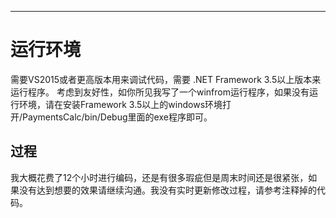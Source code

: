 ****
# 

#  运行环境

需要VS2015或者更高版本用来调试代码，需要 .NET Framework 3.5以上版本来运行程序。
考虑到友好性，如你所见我写了一个winfrom运行程序，如果没有运行环境，请在安装Framework 3.5以上的windows环境打开/PaymentsCalc/bin/Debug里面的exe程序即可。

## 过程

我大概花费了12个小时进行编码，还是有很多瑕疵但是周末时间还是很紧张，如果没有达到想要的效果请继续沟通。我没有实时更新修改过程，请参考注释掉的代码。

